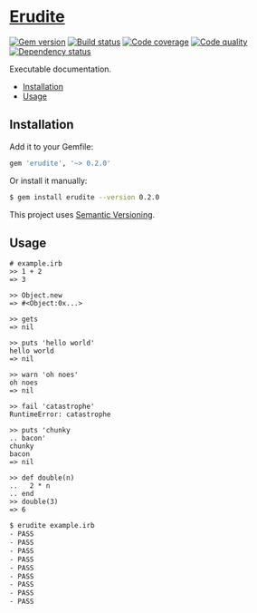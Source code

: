 # [Erudite][1]

[![Gem version][2]][3]
[![Build status][4]][5]
[![Code coverage][6]][7]
[![Code quality][8]][9]
[![Dependency status][10]][11]

Executable documentation.

- [Installation](#installation)
- [Usage](#usage)

## Installation

Add it to your Gemfile:

``` rb
gem 'erudite', '~> 0.2.0'
```

Or install it manually:

``` sh
$ gem install erudite --version 0.2.0
```

This project uses [Semantic Versioning][12].

## Usage

``` irb
# example.irb
>> 1 + 2
=> 3

>> Object.new
=> #<Object:0x...>

>> gets
=> nil

>> puts 'hello world'
hello world
=> nil

>> warn 'oh noes'
oh noes
=> nil

>> fail 'catastrophe'
RuntimeError: catastrophe

>> puts 'chunky
.. bacon'
chunky
bacon
=> nil

>> def double(n)
..   2 * n
.. end
>> double(3)
=> 6
```

``` sh
$ erudite example.irb
- PASS
- PASS
- PASS
- PASS
- PASS
- PASS
- PASS
- PASS
- PASS
```

[1]: https://github.com/tfausak/erudite
[2]: https://img.shields.io/gem/v/erudite.svg?style=flat
[3]: http://rubygems.org/gems/erudite
[4]: https://img.shields.io/travis/tfausak/erudite/master.svg?style=flat
[5]: https://travis-ci.org/tfausak/erudite
[6]: https://img.shields.io/coveralls/tfausak/erudite/master.svg?style=flat
[7]: https://coveralls.io/r/tfausak/erudite
[8]: https://img.shields.io/codeclimate/github/tfausak/erudite.svg?style=flat
[9]: https://codeclimate.com/github/tfausak/erudite
[10]: https://img.shields.io/gemnasium/tfausak/erudite.svg?style=flat
[11]: https://gemnasium.com/tfausak/erudite
[12]: http://semver.org/spec/v2.0.0.html
